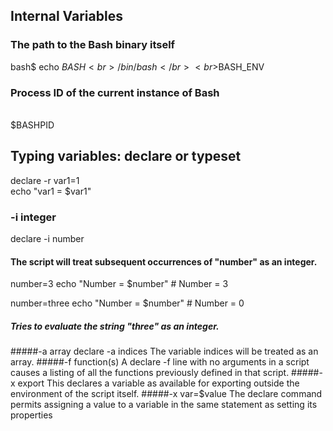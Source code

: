 ## Internal Variables
### The path to the Bash binary itself
bash$ echo $BASH<br>/bin/bash</br>
<br>$BASH_ENV</br>

### Process ID of the current instance of Bash
<br>$BASHPID</br>

## Typing variables: declare or typeset
declare -r var1=1
<br>echo "var1 = $var1"</br>

### -i integer
declare -i number
#### The script will treat subsequent occurrences of "number" as an integer.		

number=3
echo "Number = $number"     # Number = 3

number=three
echo "Number = $number"     # Number = 0
##### Tries to evaluate the string "three" as an integer.

#####-a array  declare -a indices      The variable indices will be treated as an array.
#####-f function(s)  A declare -f line with no arguments in a script causes a listing of all the functions previously defined in that script.
#####-x export     This declares a variable as available for exporting outside the environment of the script itself.
#####-x var=$value The declare command permits assigning a value to a variable in the same statement as setting its properties

 

